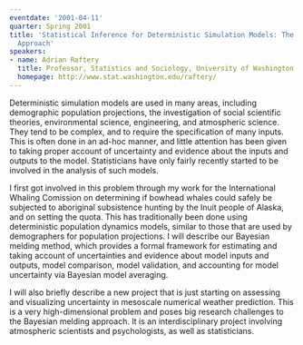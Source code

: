 ```yaml
---
eventdate: '2001-04-11'
quarter: Spring 2001
title: 'Statistical Inference for Deterministic Simulation Models: The Bayesian Melding
  Approach'
speakers:
- name: Adrian Raftery
  title: Professor, Statistics and Sociology, University of Washington
  homepage: http://www.stat.washington.edu/raftery/
---
```

Deterministic simulation models are used in many areas, including demographic population projections, the investigation of social scientific theories, environmental science, engineering, and atmospheric science. They tend to be complex, and to require the specification of many inputs. This is often done in an ad-hoc manner, and little attention has been given to taking proper account of uncertainty and evidence about the inputs and outputs to the model. Statisticians have only fairly recently started to be involved in the analysis of such models.

I first got involved in this problem through my work for the International Whaling Comission on determining if bowhead whales could safely be subjected to aboriginal subsistence hunting by the Inuit people of Alaska, and on setting the quota. This has traditionally been done using deterministic population dynamics models, similar to those that are used by demographers for population projections. I will describe our Bayesian melding method, which provides a formal framework for estimating and taking account of uncertainties and evidence about model inputs and outputs, model comparison, model validation, and accounting for model uncertainty via Bayesian model averaging.

I will also briefly describe a new project that is just starting on assessing and visualizing uncertainty in mesoscale numerical weather prediction. This is a very high-dimensional problem and poses big research challenges to the Bayesian melding approach. It is an interdisciplinary project involving atmospheric scientists and psychologists, as well as statisticians.

